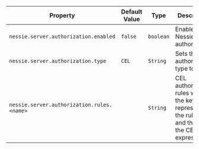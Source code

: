 | Property | Default Value | Type | Description |
|----------|---------------|------|-------------|
| `nessie.server.authorization.enabled` | `false` | `boolean` | Enable Nessie authorization.  |
| `nessie.server.authorization.type` | `CEL` | `String` | Sets the authorizer type to use.  |
| `nessie.server.authorization.rules.`_`<name>`_ |  | `String` | CEL authorization rules where the key represents the rule id and the value the CEL expression.  |
